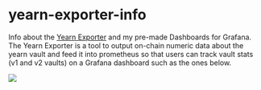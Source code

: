 # yearn-exporter-info
 Info about the [Yearn Exporter](https://github.com/iearn-finance/yearn-exporter) and my pre-made Dashboards for Grafana. The Yearn Exporter is a tool to output on-chain numeric data about the yearn vault and feed it into prometheus so that users can track vault stats (v1 and v2 vaults) on a Grafana dashboard such as the ones below.

 ![](https://github.com/[username]/[reponame]/blob/[branch]/v1_vaults_grafana_dashboard.jpg.jpg?raw=true)


